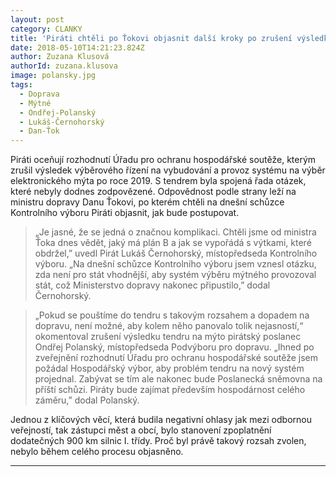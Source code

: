 ```yaml
---
layout: post
category: CLANKY
title: 'Piráti chtěli po Ťokovi objasnit další kroky po zrušení výsledku tendru na mýtné'
date: 2018-05-10T14:21:23.824Z
author: Zuzana Klusová
authorId: zuzana.klusova
image: polansky.jpg
tags:
  - Doprava
  - Mýtné
  - Ondřej-Polanský
  - Lukáš-Černohorský
  - Dan-Ťok
---
```

 
Piráti oceňují rozhodnutí Úřadu pro ochranu hospodářské soutěže, kterým zrušil výsledek výběrového řízení na vybudování a provoz systému na výběr elektronického mýta po roce 2019. S tendrem byla spojená řada otázek, které nebyly dodnes zodpovězené. Odpovědnost podle strany leží na ministru dopravy Danu Ťokovi, po kterém chtěli na dnešní schůzce Kontrolního výboru Piráti objasnit, jak bude postupovat.
 
>„Je jasné, že se jedná o značnou komplikaci. Chtěli jsme od ministra Ťoka dnes vědět, jaký má plán B a jak se vypořádá s výtkami, které obdržel,” uvedl Pirát Lukáš Černohorský, místopředseda Kontrolního výboru. „Na dnešní schůzce Kontrolního výboru jsem vznesl otázku, zda není pro stát vhodnější, aby systém výběru mýtného provozoval stát, což Ministerstvo dopravy nakonec připustilo,” dodal Černohorský.
 
> „Pokud se pouštíme do tendru s takovým rozsahem a dopadem na dopravu, není možné, aby kolem něho panovalo tolik nejasností,“ okomentoval zrušení výsledku tendru na mýto pirátský poslanec Ondřej Polanský, místopředseda Podvýboru pro dopravu. „Ihned po zveřejnění rozhodnutí Úřadu pro ochranu hospodářské soutěže jsem požádal Hospodářský výbor, aby problém tendru na nový systém projednal. Zabývat se tím ale nakonec bude Poslanecká sněmovna na příští schůzi. Piráty bude zajímat především hospodárnost celého záměru,” dodal Polanský.
 
Jednou z klíčových věcí, která budila negativní ohlasy jak mezi odbornou veřejností, tak zástupci měst a obcí, bylo stanovení zpoplatnění dodatečných 900 km silnic I. třídy. Proč byl právě takový rozsah zvolen, nebylo během celého procesu objasněno.

- - -
